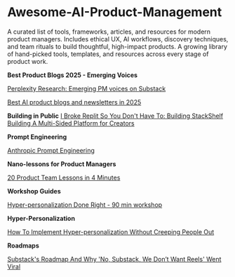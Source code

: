 # Awesome-AI-Product-Management
A curated list of tools, frameworks, articles, and resources for modern product managers. Includes ethical UX, AI workflows, discovery techniques, and team rituals to build thoughtful, high-impact products.
A growing library of hand-picked tools, templates, and resources across every stage of product work.

**Best Product Blogs 2025 - Emerging Voices**

[Perplexity Research: Emerging PM voices on Substack](https://www.perplexity.ai/search/e8d7af5d-cbdd-488f-af20-2ae70f027cd9)

[Best AI product blogs and newsletters in 2025](https://karozieminski.substack.com/p/are-you-a-product-person-lost-on)

**Building in Public**
[I Broke Replit So You Don't Have To: Building StackShelf](https://karozieminski.substack.com/p/i-broke-replit-so-you-dont-have-to)
[Building A Multi-Sided Platform for Creators](https://karozieminski.substack.com/p/how-i-ended-up-building-a-digital)


**Prompt Engineering**

[Anthropic Prompt Engineering](https://docs.anthropic.com/en/docs/build-with-claude/prompt-engineering/overview)

**Nano-lessons for Product Managers**

[20 Product Team Lessons in 4 Minutes](https://karozieminski.substack.com/p/20-product-team-lessons-in-4-minutes)

**Workshop Guides**

[Hyper-personalization Done Right - 90 min workshop](https://productwithattitude.gumroad.com/l/personalizationworkshop1)

**Hyper-Personalization**

[How To Implement Hyper-personalization Without Creeping People Out](https://karozieminski.substack.com/p/how-to-implement-hyper-personalization)


**Roadmaps**

[Substack's Roadmap And Why 'No, Substack, We Don’t Want Reels' Went Viral](https://karozieminski.substack.com/p/substacks-product-roadmap-why-no)


